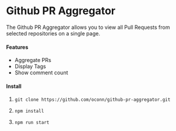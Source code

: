 # Github PR Aggregator

The Github PR Aggregator allows you to view all Pull Requests from selected repositories on a single page.

#### Features
- Aggregate PRs
- Display Tags
- Show comment count

#### Install

1) `git clone https://github.com/oconn/github-pr-aggregator.git`

2) `npm install`

3) `npm run start`


